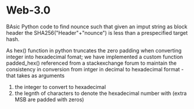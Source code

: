 # Web-3.0

BAsic Python code to find nounce such that given an imput string as block header the SHA256("Header"+"nounce") is less than a prespecified target hash.


As hex() function in python truncates the zero padding when converting integer into hexadecimal fomat;
we have implemented a custom function  padded_hex() referenced from a stackexchange forum to maintain the consistency in conversion from intger in decimal to hexadecimal format - that takes as arguments 
1. the integer to convert to hexadecimal
2. the legnth of characters to denote the hexadecimal number with (extra MSB are padded with zeros)
